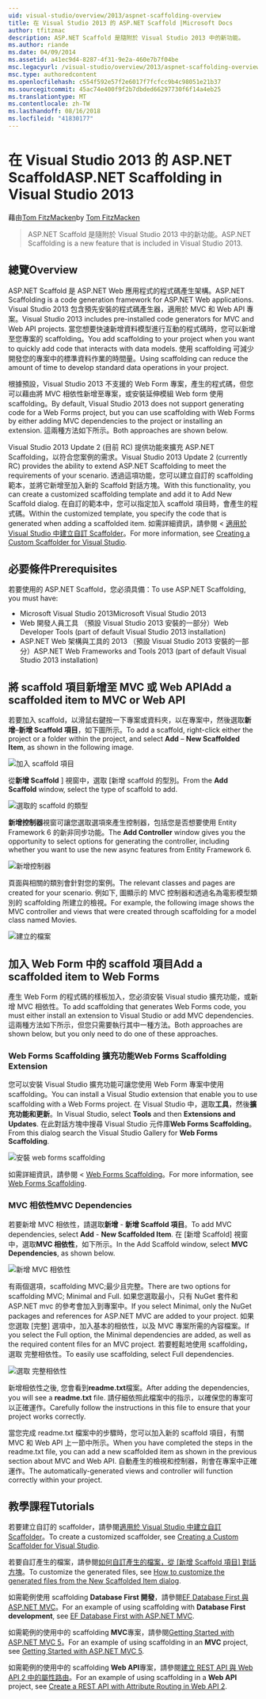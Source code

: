 ```yaml
---
uid: visual-studio/overview/2013/aspnet-scaffolding-overview
title: 在 Visual Studio 2013 的 ASP.NET Scaffold |Microsoft Docs
author: tfitzmac
description: ASP.NET Scaffold 是隨附於 Visual Studio 2013 中的新功能。
ms.author: riande
ms.date: 04/09/2014
ms.assetid: a41ec9d4-8287-4f31-9e2a-460e7b7f04be
msc.legacyurl: /visual-studio/overview/2013/aspnet-scaffolding-overview
msc.type: authoredcontent
ms.openlocfilehash: c554f592e57f2e6017f7fcfcc9b4c98051e21b37
ms.sourcegitcommit: 45ac74e400f9f2b7dbded66297730f6f14a4eb25
ms.translationtype: MT
ms.contentlocale: zh-TW
ms.lasthandoff: 08/16/2018
ms.locfileid: "41830177"
---
```

<a name="aspnet-scaffolding-in-visual-studio-2013"></a><span data-ttu-id="25c7a-103">在 Visual Studio 2013 的 ASP.NET Scaffold</span><span class="sxs-lookup"><span data-stu-id="25c7a-103">ASP.NET Scaffolding in Visual Studio 2013</span></span>
====================
<span data-ttu-id="25c7a-104">藉由[Tom FitzMacken](https://github.com/tfitzmac)</span><span class="sxs-lookup"><span data-stu-id="25c7a-104">by [Tom FitzMacken](https://github.com/tfitzmac)</span></span>

> <span data-ttu-id="25c7a-105">ASP.NET Scaffold 是隨附於 Visual Studio 2013 中的新功能。</span><span class="sxs-lookup"><span data-stu-id="25c7a-105">ASP.NET Scaffolding is a new feature that is included in Visual Studio 2013.</span></span>


## <a name="overview"></a><span data-ttu-id="25c7a-106">總覽</span><span class="sxs-lookup"><span data-stu-id="25c7a-106">Overview</span></span>

<span data-ttu-id="25c7a-107">ASP.NET Scaffold 是 ASP.NET Web 應用程式的程式碼產生架構。</span><span class="sxs-lookup"><span data-stu-id="25c7a-107">ASP.NET Scaffolding is a code generation framework for ASP.NET Web applications.</span></span> <span data-ttu-id="25c7a-108">Visual Studio 2013 包含預先安裝的程式碼產生器，適用於 MVC 和 Web API 專案。</span><span class="sxs-lookup"><span data-stu-id="25c7a-108">Visual Studio 2013 includes pre-installed code generators for MVC and Web API projects.</span></span> <span data-ttu-id="25c7a-109">當您想要快速新增資料模型進行互動的程式碼時，您可以新增至您專案的 scaffolding。</span><span class="sxs-lookup"><span data-stu-id="25c7a-109">You add scaffolding to your project when you want to quickly add code that interacts with data models.</span></span> <span data-ttu-id="25c7a-110">使用 scaffolding 可減少開發您的專案中的標準資料作業的時間量。</span><span class="sxs-lookup"><span data-stu-id="25c7a-110">Using scaffolding can reduce the amount of time to develop standard data operations in your project.</span></span>

<span data-ttu-id="25c7a-111">根據預設，Visual Studio 2013 不支援的 Web Form 專案，產生的程式碼，但您可以藉由將 MVC 相依性新增至專案，或安裝延伸模組 Web form 使用 scaffolding。</span><span class="sxs-lookup"><span data-stu-id="25c7a-111">By default, Visual Studio 2013 does not support generating code for a Web Forms project, but you can use scaffolding with Web Forms by either adding MVC dependencies to the project or installing an extension.</span></span> <span data-ttu-id="25c7a-112">這兩種方法如下所示。</span><span class="sxs-lookup"><span data-stu-id="25c7a-112">Both approaches are shown below.</span></span>

<span data-ttu-id="25c7a-113">Visual Studio 2013 Update 2 (目前 RC) 提供功能來擴充 ASP.NET Scaffolding，以符合您案例的需求。</span><span class="sxs-lookup"><span data-stu-id="25c7a-113">Visual Studio 2013 Update 2 (currently RC) provides the ability to extend ASP.NET Scaffolding to meet the requirements of your scenario.</span></span> <span data-ttu-id="25c7a-114">透過這項功能，您可以建立自訂的 scaffolding 範本，並將它新增至加入新的 Scaffold 對話方塊。</span><span class="sxs-lookup"><span data-stu-id="25c7a-114">With this functionality, you can create a customized scaffolding template and add it to Add New Scaffold dialog.</span></span> <span data-ttu-id="25c7a-115">在自訂的範本中，您可以指定加入 scaffold 項目時，會產生的程式碼。</span><span class="sxs-lookup"><span data-stu-id="25c7a-115">Within the customized template, you specify the code that is generated when adding a scaffolded item.</span></span> <span data-ttu-id="25c7a-116">如需詳細資訊，請參閱 <<c0> [ 適用於 Visual Studio 中建立自訂 Scaffolder](https://go.microsoft.com/fwlink/p/?LinkId=395029)。</span><span class="sxs-lookup"><span data-stu-id="25c7a-116">For more information, see [Creating a Custom Scaffolder for Visual Studio](https://go.microsoft.com/fwlink/p/?LinkId=395029).</span></span>

## <a name="prerequisites"></a><span data-ttu-id="25c7a-117">必要條件</span><span class="sxs-lookup"><span data-stu-id="25c7a-117">Prerequisites</span></span>

<span data-ttu-id="25c7a-118">若要使用的 ASP.NET Scaffold，您必須具備：</span><span class="sxs-lookup"><span data-stu-id="25c7a-118">To use ASP.NET Scaffolding, you must have:</span></span>

- <span data-ttu-id="25c7a-119">Microsoft Visual Studio 2013</span><span class="sxs-lookup"><span data-stu-id="25c7a-119">Microsoft Visual Studio 2013</span></span>
- <span data-ttu-id="25c7a-120">Web 開發人員工具 （預設 Visual Studio 2013 安裝的一部分）</span><span class="sxs-lookup"><span data-stu-id="25c7a-120">Web Developer Tools (part of default Visual Studio 2013 installation)</span></span>
- <span data-ttu-id="25c7a-121">ASP.NET Web 架構與工具的 2013 （預設 Visual Studio 2013 安裝的一部分）</span><span class="sxs-lookup"><span data-stu-id="25c7a-121">ASP.NET Web Frameworks and Tools 2013 (part of default Visual Studio 2013 installation)</span></span>

## <a name="add-a-scaffolded-item-to-mvc-or-web-api"></a><span data-ttu-id="25c7a-122">將 scaffold 項目新增至 MVC 或 Web API</span><span class="sxs-lookup"><span data-stu-id="25c7a-122">Add a scaffolded item to MVC or Web API</span></span>

<span data-ttu-id="25c7a-123">若要加入 scaffold，以滑鼠右鍵按一下專案或資料夾，以在專案中，然後選取**新增**–**新增 Scaffold 項目**，如下圖所示。</span><span class="sxs-lookup"><span data-stu-id="25c7a-123">To add a scaffold, right-click either the project or a folder within the project, and select **Add** – **New Scaffolded Item**, as shown in the following image.</span></span>

![加入 scaffold 項目](aspnet-scaffolding-overview/_static/image1.png)

<span data-ttu-id="25c7a-125">從**新增 Scaffold** ] 視窗中，選取 [新增 scaffold 的型別。</span><span class="sxs-lookup"><span data-stu-id="25c7a-125">From the **Add Scaffold** window, select the type of scaffold to add.</span></span>

![選取的 scaffold 的類型](aspnet-scaffolding-overview/_static/image2.png)

<span data-ttu-id="25c7a-127">**新增控制器**視窗可讓您選取選項來產生控制器，包括您是否想要使用 Entity Framework 6 的新非同步功能。</span><span class="sxs-lookup"><span data-stu-id="25c7a-127">The **Add Controller** window gives you the opportunity to select options for generating the controller, including whether you want to use the new async features from Entity Framework 6.</span></span>

![新增控制器](aspnet-scaffolding-overview/_static/image3.png)

<span data-ttu-id="25c7a-129">頁面與相關的類別會針對您的案例。</span><span class="sxs-lookup"><span data-stu-id="25c7a-129">The relevant classes and pages are created for your scenario.</span></span> <span data-ttu-id="25c7a-130">例如下, 圖顯示的 MVC 控制器和透過名為電影模型類別的 scaffolding 所建立的檢視。</span><span class="sxs-lookup"><span data-stu-id="25c7a-130">For example, the following image shows the MVC controller and views that were created through scaffolding for a model class named Movies.</span></span>

![建立的檔案](aspnet-scaffolding-overview/_static/image4.png)

## <a name="add-a-scaffolded-item-to-web-forms"></a><span data-ttu-id="25c7a-132">加入 Web Form 中的 scaffold 項目</span><span class="sxs-lookup"><span data-stu-id="25c7a-132">Add a scaffolded item to Web Forms</span></span>

<span data-ttu-id="25c7a-133">產生 Web Form 的程式碼的樣板加入，您必須安裝 Visual studio 擴充功能，或新增 MVC 相依性。</span><span class="sxs-lookup"><span data-stu-id="25c7a-133">To add scaffolding that generates Web Forms code, you must either install an extension to Visual Studio or add MVC dependencies.</span></span> <span data-ttu-id="25c7a-134">這兩種方法如下所示，但您只需要執行其中一種方法。</span><span class="sxs-lookup"><span data-stu-id="25c7a-134">Both approaches are shown below, but you only need to do one of these approaches.</span></span>

### <a name="web-forms-scaffolding-extension"></a><span data-ttu-id="25c7a-135">Web Forms Scaffolding 擴充功能</span><span class="sxs-lookup"><span data-stu-id="25c7a-135">Web Forms Scaffolding Extension</span></span>

<span data-ttu-id="25c7a-136">您可以安裝 Visual Studio 擴充功能可讓您使用 Web Form 專案中使用 scaffolding。</span><span class="sxs-lookup"><span data-stu-id="25c7a-136">You can install a Visual Studio extension that enable you to use scaffolding with a Web Forms project.</span></span> <span data-ttu-id="25c7a-137">在 Visual Studio 中，選取**工具**，然後**擴充功能和更新**。</span><span class="sxs-lookup"><span data-stu-id="25c7a-137">In Visual Studio, select **Tools** and then **Extensions and Updates**.</span></span> <span data-ttu-id="25c7a-138">在此對話方塊中搜尋 Visual Studio 元件庫**Web Forms Scaffolding**。</span><span class="sxs-lookup"><span data-stu-id="25c7a-138">From this dialog search the Visual Studio Gallery for **Web Forms Scaffolding**.</span></span>

![安裝 web forms scaffolding](aspnet-scaffolding-overview/_static/image5.png)

<span data-ttu-id="25c7a-140">如需詳細資訊，請參閱 < [Web Forms Scaffolding](https://go.microsoft.com/fwlink/p/?LinkId=396478)。</span><span class="sxs-lookup"><span data-stu-id="25c7a-140">For more information, see [Web Forms Scaffolding](https://go.microsoft.com/fwlink/p/?LinkId=396478).</span></span>

### <a name="mvc-dependencies"></a><span data-ttu-id="25c7a-141">MVC 相依性</span><span class="sxs-lookup"><span data-stu-id="25c7a-141">MVC Dependencies</span></span>

<span data-ttu-id="25c7a-142">若要新增 MVC 相依性，請選取**新增** - **新增 Scaffold 項目**。</span><span class="sxs-lookup"><span data-stu-id="25c7a-142">To add MVC dependencies, select **Add** - **New Scaffolded Item**.</span></span> <span data-ttu-id="25c7a-143">在 [新增 Scaffold] 視窗中，選取**MVC 相依性**，如下所示。</span><span class="sxs-lookup"><span data-stu-id="25c7a-143">In the Add Scaffold window, select **MVC Dependencies**, as shown below.</span></span>

![新增 MVC 相依性](aspnet-scaffolding-overview/_static/image6.png)

<span data-ttu-id="25c7a-145">有兩個選項，scaffolding MVC;最少且完整。</span><span class="sxs-lookup"><span data-stu-id="25c7a-145">There are two options for scaffolding MVC; Minimal and Full.</span></span> <span data-ttu-id="25c7a-146">如果您選取最小，只有 NuGet 套件和 ASP.NET mvc 的參考會加入到專案中。</span><span class="sxs-lookup"><span data-stu-id="25c7a-146">If you select Minimal, only the NuGet packages and references for ASP.NET MVC are added to your project.</span></span> <span data-ttu-id="25c7a-147">如果您選取 [完整] 選項中，加入基本的相依性，以及 MVC 專案所需的內容檔案。</span><span class="sxs-lookup"><span data-stu-id="25c7a-147">If you select the Full option, the Minimal dependencies are added, as well as the required content files for an MVC project.</span></span> <span data-ttu-id="25c7a-148">若要輕鬆地使用 scaffolding，選取 完整相依性。</span><span class="sxs-lookup"><span data-stu-id="25c7a-148">To easily use scaffolding, select Full dependencies.</span></span>

![選取 完整相依性](aspnet-scaffolding-overview/_static/image7.png)

<span data-ttu-id="25c7a-150">新增相依性之後, 您會看到**readme.txt**檔案。</span><span class="sxs-lookup"><span data-stu-id="25c7a-150">After adding the dependencies, you will see a **readme.txt** file.</span></span> <span data-ttu-id="25c7a-151">請仔細依照此檔案中的指示，以確保您的專案可以正確運作。</span><span class="sxs-lookup"><span data-stu-id="25c7a-151">Carefully follow the instructions in this file to ensure that your project works correctly.</span></span>

<span data-ttu-id="25c7a-152">當您完成 readme.txt 檔案中的步驟時，您可以加入新的 scaffold 項目，有關 MVC 和 Web API 上一節中所示。</span><span class="sxs-lookup"><span data-stu-id="25c7a-152">When you have completed the steps in the readme.txt file, you can add a new scaffolded item as shown in the previous section about MVC and Web API.</span></span> <span data-ttu-id="25c7a-153">自動產生的檢視和控制器，則會在專案中正確運作。</span><span class="sxs-lookup"><span data-stu-id="25c7a-153">The automatically-generated views and controller will function correctly within your project.</span></span>

## <a name="tutorials"></a><span data-ttu-id="25c7a-154">教學課程</span><span class="sxs-lookup"><span data-stu-id="25c7a-154">Tutorials</span></span>

<span data-ttu-id="25c7a-155">若要建立自訂的 scaffolder，請參閱[適用於 Visual Studio 中建立自訂 Scaffolder](https://go.microsoft.com/fwlink/p/?LinkId=395029)。</span><span class="sxs-lookup"><span data-stu-id="25c7a-155">To create a customized scaffolder, see [Creating a Custom Scaffolder for Visual Studio](https://go.microsoft.com/fwlink/p/?LinkId=395029).</span></span>

<span data-ttu-id="25c7a-156">若要自訂產生的檔案，請參閱[如何自訂產生的檔案，從 [新增 Scaffold 項目] 對話方塊](https://blogs.msdn.com/b/webdev/archive/2013/12/26/how-to-customize-the-generated-files-from-the-new-scaffolded-item-dialog.aspx)。</span><span class="sxs-lookup"><span data-stu-id="25c7a-156">To customize the generated files, see [How to customize the generated files from the New Scaffolded Item dialog](https://blogs.msdn.com/b/webdev/archive/2013/12/26/how-to-customize-the-generated-files-from-the-new-scaffolded-item-dialog.aspx).</span></span>

<span data-ttu-id="25c7a-157">如需範例使用 scaffolding **Database First 開發**，請參閱[EF Database First 與 ASP.NET MVC](../../../mvc/overview/getting-started/database-first-development/setting-up-database.md)。</span><span class="sxs-lookup"><span data-stu-id="25c7a-157">For an example of using scaffolding with **Database First development**, see [EF Database First with ASP.NET MVC](../../../mvc/overview/getting-started/database-first-development/setting-up-database.md).</span></span>

<span data-ttu-id="25c7a-158">如需範例的使用中的 scaffolding **MVC**專案，請參閱[Getting Started with ASP.NET MVC 5](../../../mvc/overview/getting-started/introduction/getting-started.md)。</span><span class="sxs-lookup"><span data-stu-id="25c7a-158">For an example of using scaffolding in an **MVC** project, see [Getting Started with ASP.NET MVC 5](../../../mvc/overview/getting-started/introduction/getting-started.md).</span></span>

<span data-ttu-id="25c7a-159">如需範例的使用中的 scaffolding **Web API**專案，請參閱[建立 REST API 與 Web API 2 中的屬性路由](../../../web-api/overview/web-api-routing-and-actions/create-a-rest-api-with-attribute-routing.md)。</span><span class="sxs-lookup"><span data-stu-id="25c7a-159">For an example of using scaffolding in a **Web API** project, see [Create a REST API with Attribute Routing in Web API 2](../../../web-api/overview/web-api-routing-and-actions/create-a-rest-api-with-attribute-routing.md).</span></span>
